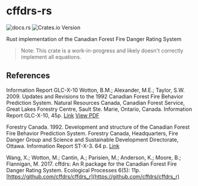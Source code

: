 # cffdrs-rs

![docs.rs](https://img.shields.io/docsrs/cffdrs)
![Crates.io Version](https://img.shields.io/crates/v/cffdrs)

Rust implementation of the Canadian Forest Fire Danger Rating System

> Note: This crate is a work-in-progress and likely doesn't correctly implement all equations.

## References

Information Report GLC-X-10
Wotton, B.M.; Alexander, M.E.; Taylor, S.W. 2009. Updates and
Revisions to the 1992 Canadian Forest Fire Behavior Prediction
System. Natural Resources Canada, Canadian Forest Service,
Great Lakes Forestry Centre, Sault Ste. Marie, Ontario, Canada.
Information Report GLC-X-10, 45p.
[Link](https://publications.gc.ca/site/eng/9.505580/publication.html)
[View PDF](https://cfs.nrcan.gc.ca/pubwarehouse/pdfs/31414.pdf)

Forestry Canada. 1992. Development and structure of the Canadian Forest Fire Behavior Prediction System. Forestry Canada, Headquarters, Fire Danger Group and Science and Sustainable Development Directorate, Ottawa. Information Report ST-X-3. 64 p.
[Link](https://ostrnrcan-dostrncan.canada.ca/entities/publication/27d3ea09-fd84-4653-a22e-598cc597400c)

Wang, X.; Wotton, M.; Cantin, A.; Parisien, M.; Anderson, K.; Moore, B.; Flannigan, M. 2017. cffdrs: An R package for the Canadian Forest Fire Danger Rating System. Ecological Processes 6(5): 11p.
[https://github.com/cffdrs/cffdrs_r](https://github.com/cffdrs/cffdrs_r)
